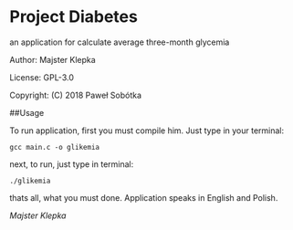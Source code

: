 # Project Diabetes
an application for calculate average three-month glycemia

Author: Majster Klepka

License: GPL-3.0

Copyright: (C) 2018 Paweł Sobótka

##Usage

To run application, first you must compile him. Just type in your terminal:

`gcc main.c -o glikemia`

next, to run, just type in terminal: 

`./glikemia`

thats all, what you must done. Application speaks in English and Polish.

_Majster Klepka_



